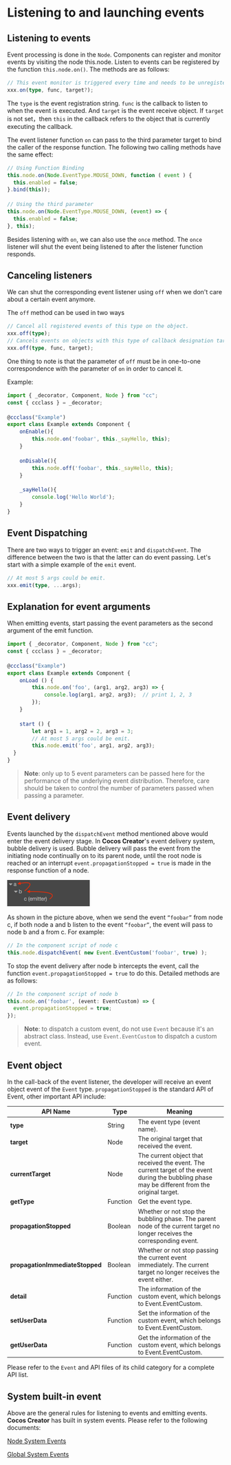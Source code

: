 # Listening to and launching events

## Listening to events

Event processing is done in the `Node`. Components can register and monitor events by visiting the node this.node. Listen to events can be registered by the function `this.node.on()`. The methods are as follows:

```ts
// This event monitor is triggered every time and needs to be unregistered manually.
xxx.on(type, func, target?);
```

The `type` is the event registration string. `func` is the callback to listen to when the event is executed. And `target` is the event receive object. If `target` is not set，then `this` in the callback refers to the object that is currently executing the callback.

The event listener function `on` can pass to the third parameter target to bind the caller of the response function. The following two calling methods have the same effect:

```ts
// Using Function Binding
this.node.on(Node.EventType.MOUSE_DOWN, function ( event ) {
  this.enabled = false;
}.bind(this));

// Using the third parameter
this.node.on(Node.EventType.MOUSE_DOWN, (event) => {
  this.enabled = false;
}, this);
```

Besides listening with `on`, we can also use the `once` method. The `once` listener will shut the event being listened to after the listener function responds.

## Canceling listeners

We can shut the corresponding event listener using `off` when we don't care about a certain event anymore.

The `off` method can be used in two ways

```ts
// Cancel all registered events of this type on the object.
xxx.off(type);
// Cancels events on objects with this type of callback designation target.
xxx.off(type, func, target);
```

One thing to note is that the parameter of `off` must be in one-to-one correspondence with the parameter of `on` in order to cancel it.

Example:

```ts
import { _decorator, Component, Node } from "cc";
const { ccclass } = _decorator;

@ccclass("Example")
export class Example extends Component {
    onEnable(){
        this.node.on('foobar', this._sayHello, this);
    }

    onDisable(){
        this.node.off('foobar', this._sayHello, this);
    }

    _sayHello(){
        console.log('Hello World');
    }
}
```

## Event Dispatching

There are two ways to trigger an event: `emit` and `dispatchEvent`. The difference between the two is that the latter can do event passing. Let's start with a simple example of the `emit` event.

```ts
// At most 5 args could be emit.
xxx.emit(type, ...args);
```

## Explanation for event arguments

When emitting events, start passing the event parameters as the second argument of the emit function.

```ts
import { _decorator, Component, Node } from "cc";
const { ccclass } = _decorator;

@ccclass("Example")
export class Example extends Component {
    onLoad () {
        this.node.on('foo', (arg1, arg2, arg3) => {
            console.log(arg1, arg2, arg3);  // print 1, 2, 3
        });
    }

    start () {
        let arg1 = 1, arg2 = 2, arg3 = 3;
        // At most 5 args could be emit.
        this.node.emit('foo', arg1, arg2, arg3);
  }
}
```

> __Note__: only up to 5 event parameters can be passed here for the performance of the underlying event distribution. Therefore, care should be taken to control the number of parameters passed when passing a parameter.

## Event delivery

Events launched by the `dispatchEvent` method mentioned above would enter the event delivery stage. In __Cocos Creator__'s event delivery system, bubble delivery is used. Bubble delivery will pass the event from the initiating node continually on to its parent node,  until the root node is reached or an interrupt `event.propagationStopped = true` is made in the response function of a node.

![bubble-event](bubble-event.png)

As shown in the picture above, when we send the event `“foobar”` from node c, if both node a and b listen to the event `“foobar”`, the event will pass to node b and a from c. For example:

```ts
// In the component script of node c
this.node.dispatchEvent( new Event.EventCustom('foobar', true) );
```

To stop the event delivery after node b intercepts the event, call the function `event.propagationStopped = true` to do this. Detailed methods are as follows:

```ts
// In the component script of node b
this.node.on('foobar', (event: EventCustom) => {
  event.propagationStopped = true;
});
```

> __Note__: to dispatch a custom event, do not use `Event` because it's an abstract class. Instead, use `Event.EventCustom` to dispatch a custom event.

## Event object

In the call-back of the event listener, the developer will receive an event object event of the `Event` type. `propagationStopped` is the standard API of Event, other important API include:

| API Name                        | Type     | Meaning                                                                                                                                          |
|---------------------------------|----------|--------------------------------------------------------------------------------------------------------------------------------------------------|
| __type__                        | String   | The event type (event name).                                                                                                                     |
| __target__                      | Node     | The original target that received the event.                                                                                                     |
| __currentTarget__               | Node     | The current object that received the event. The current target of the event during the bubbling phase may be different from the original target. |
| __getType__                     | Function | Get the event type.                                                                                                                              |
| __propagationStopped__          | Boolean  | Whether or not stop the bubbling phase. The parent node of the current target no longer receives the corresponding event.                        |
| __propagationImmediateStopped__ | Boolean  | Whether or not stop passing the current event immediately. The current target no longer receives the event either.                               |
| __detail__                      | Function | The information of the custom event, which belongs to Event.EventCustom.                                                                         |
| __setUserData__                 | Function | Set the information of the custom event, which belongs to Event.EventCustom.                                                                     |
| __getUserData__                 | Function | Get the information of the custom event, which belongs to Event.EventCustom.                                                                     |

Please refer to the `Event` and API files of its child category for a complete API list.

## System built-in event

Above are the general rules for listening to events and emitting events. __Cocos Creator__ has built in system events. Please refer to the following documents:

[Node System Events](event-builtin.md)

[Global System Events](event-input.md)
